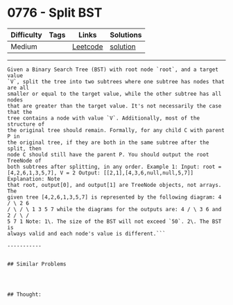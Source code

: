 # 0776 - Split BST

Difficulty  | Tags | Links | Solutions
----------- | ---- | ----- | -----
Medium |  | [Leetcode](https://leetcode.com/problems/split-bst) | [solution](https://leetcode.com/problems/split-bst/solution/)


-----------

```
Given a Binary Search Tree (BST) with root node `root`, and a target value
`V`, split the tree into two subtrees where one subtree has nodes that are all
smaller or equal to the target value, while the other subtree has all nodes
that are greater than the target value. It's not necessarily the case that the
tree contains a node with value `V`. Additionally, most of the structure of
the original tree should remain. Formally, for any child C with parent P in
the original tree, if they are both in the same subtree after the split, then
node C should still have the parent P. You should output the root TreeNode of
both subtrees after splitting, in any order. Example 1: Input: root =
[4,2,6,1,3,5,7], V = 2 Output: [[2,1],[4,3,6,null,null,5,7]] Explanation: Note
that root, output[0], and output[1] are TreeNode objects, not arrays. The
given tree [4,2,6,1,3,5,7] is represented by the following diagram: 4 / \ 2 6
/ \ / \ 1 3 5 7 while the diagrams for the outputs are: 4 / \ 3 6 and 2 / \ /
5 7 1 Note: 1\. The size of the BST will not exceed `50`. 2\. The BST is
always valid and each node's value is different.```

-----------


## Similar Problems




## Thought:
